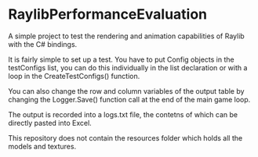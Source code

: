 # RaylibPerformanceEvaluation
A simple project to test the rendering and animation capabilities of Raylib with the C# bindings.

It is fairly simple to set up a test. You have to put Config objects in the testConfigs list, you can do this individually in the list declaration or with a loop in the CreateTestConfigs() function.

You can also change the row and column variables of the output table by changing the Logger.Save() function call at the end of the main game loop.

The output is recorded into a logs.txt file, the contetns of which can be directly pasted into Excel.

This repository does not contain the resources folder which holds all the models and textures.
